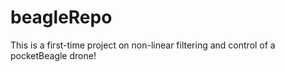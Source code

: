 # beagleRepo

This is a first-time project on non-linear filtering and control of a pocketBeagle drone!
